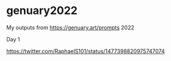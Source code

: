 # genuary2022
My outputs from https://genuary.art/prompts 2022

Day 1

https://twitter.com/RaphaelS101/status/1477398820975747074
